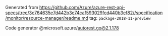 Generated from https://github.com/Azure/azure-rest-api-specs/tree/3c764635e7d442b3e74caf593029fcd440b3ef82//specification/monitor/resource-manager/readme.md tag: `package-2018-11-preview`

Code generator @microsoft.azure/autorest.go@2.1.178


